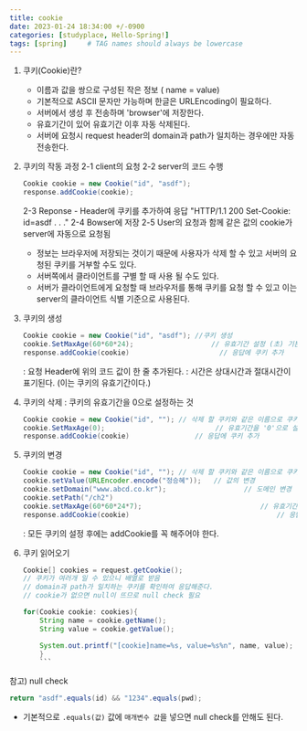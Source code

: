 ```yaml
---
title: cookie 
date: 2023-01-24 18:34:00 +/-0900
categories: [studyplace, Hello-Spring!]
tags: [spring]     # TAG names should always be lowercase
---
```





1. 쿠키(Cookie)란?
    - 이름과 값을 쌍으로 구성된 작은 정보 ( name = value)
    - 기본적으로 ASCII 문자만 가능하며 한글은 URLEncoding이 필요하다.
    - 서버에서 생성 후 전송하며 'browser'에 저장한다. 
    - 유효기간이 있어 유효기간 이후 자동 삭제된다.
    - 서버에 요청시 request header의 domain과 path가 일치하는 경우에만 자동 전송한다.

2. 쿠키의 작동 과정
    2-1 client의 요청
    2-2 server의 코드 수행
    
    ```java
    Cookie cookie = new Cookie("id", "asdf");
    response.addCookie(cookie);
    ```
    
    2-3 Reponse
        - Header에 쿠키를 추가하여 응답
        "HTTP/1.1 200
        Set-Cookie: id=asdf
        .
        .
        ."
    2-4 Bowser에 저장
    2-5 User의 요청과 함께 같은 값의 cookie가 server에 자동으로 요청됨

    - 정보는 브라우저에 저장되는 것이기 때문에 사용자가 삭제 할 수 있고 서버의 요청된 쿠키를 거부할 수도 있다.
    - 서버쪽에서 클라이언트를 구별 할 때 사용 될 수도 있다.
    - 서버가 클라이언트에게 요청할 때 브라우저를 통해 쿠키를 요청 할 수 있고 이는 server의 클라이언트 식별 기준으로 사용된다.

3. 쿠키의 생성

    ```java
    Cookie cookie = new Cookie("id", "asdf"); //쿠키 생성
    cookie.SetMaxAge(60*60*24);                   // 유효기간 설정 (초) 기본값은 하루;
    response.addCookie(cookie)                      // 응답에 쿠키 추가 
    ```

    : 요청 Header에 위의 코드 값이 한 줄 추가된다.
    : 시간은 상대시간과 절대시간이 표기된다. (이는 쿠키의 유효기간이다.)

4. 쿠키의 삭제
    : 쿠키의 유효기간을 0으로 설정하는 것
    
    ```java
    Cookie cookie = new Cookie("id", ""); // 삭제 할 쿠키와 같은 이름으로 쿠키 생성 (value는 생략 가능하나 key값은 꼭 넣어주어야 함. )
    cookie.SetMaxAge(0);                           // 유효기간을 '0'으로 설정
    response.addCookie(cookie)                // 응답에 쿠키 추가 
    ```

5. 쿠키의 변경

    ```java
    Cookie cookie = new Cookie("id", ""); // 삭제 할 쿠키와 같은 이름으로 쿠키 생성 (value는 생략 가능하나 key값은 꼭 넣어주어야 함. )
    cookie.setValue(URLEncoder.encode("정승혜"));   // 값의 변경
    cookie.setDomain("www.abcd.co.kr");                   // 도메인 변경 
    cookie.setPath("/ch2")                                             // 경로의 변경
    cookie.setMaxAge(60*60*24*7);                             // 유효기간의 변경 
    response.addCookie(cookie)                                    // 응답에 쿠키 추가 
    ```
    
    : 모든 쿠키의 설정 후에는 addCookie를 꼭 해주어야 한다.

6. 쿠키 읽어오기
    
    ```java
    Cookie[] cookies = request.getCookie(); 
    // 쿠키가 여러개 일 수 있으니 배열로 받음
    // domain과 path가 일치하는 쿠키를 확인하여 응답해준다. 
    // cookie가 없으면 null이 뜨므로 null check 필요  

    for(Cookie cookie: cookies){
        String name = cookie.getName();
        String value = cookie.getValue();

        System.out.printf("[cookie]name=%s, value=%s%n", name, value);
        }
        ```


참고) null check

```java
return "asdf".equals(id) && "1234".equals(pwd);
```

- 기본적으로 `.equals(값)` 값에 `매개변수 값`을 넣으면 null check를 안해도 된다.